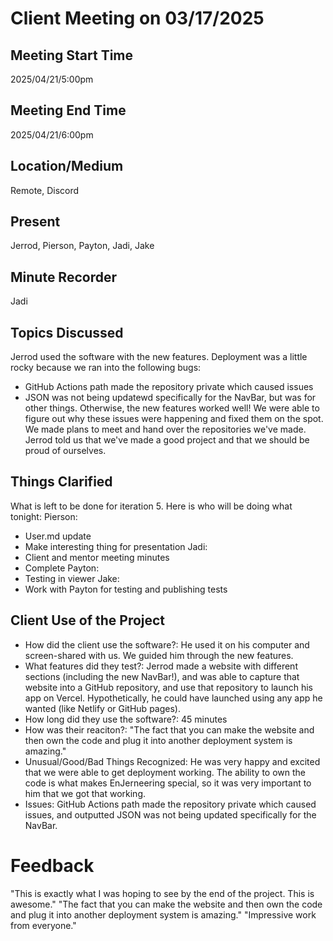 
# Client Meeting on 03/17/2025

## Meeting Start Time

2025/04/21/5:00pm

## Meeting End Time

2025/04/21/6:00pm

## Location/Medium

Remote, Discord

## Present

Jerrod, Pierson, Payton, Jadi, Jake

## Minute Recorder

Jadi

## Topics Discussed

Jerrod used the software with the new features. Deployment was a little rocky because we ran into the following bugs:
- GitHub Actions path made the repository private which caused issues
- JSON was not being updatewd specifically for the NavBar, but was for other things.
Otherwise, the new features worked well! We were able to figure out why these issues were happening and fixed them on the spot. We made plans to meet and hand over the repositories we've made.
Jerrod told us that we've made a good project and that we should be proud of ourselves.

## Things Clarified
What is left to be done for iteration 5. Here is who will be doing what tonight:
Pierson:
- User.md update
- Make interesting thing for presentation
Jadi:
- Client and mentor meeting minutes
- Complete 
Payton:
- Testing in viewer
Jake:
- Work with Payton for testing and publishing tests

## Client Use of the Project
- How did the client use the software?: He used it on his computer and screen-shared with us. We guided him through the new features.
- What features did they test?: Jerrod made a website with different sections (including the new NavBar!), and was able to capture that website into a GitHub repository, and use that repository to launch his app on Vercel. Hypothetically, he could have launched using any app he wanted (like Netlify or GitHub pages).
- How long did they use the software?: 45 minutes
- How was their reaciton?: "The fact that you can make the website and then own the code and plug it into another deployment system is amazing."
- Unusual/Good/Bad Things Recognized: He was very happy and excited that we were able to get deployment working. The ability to own the code is what makes EnJerneering special, so it was very important to him that we got that working.
- Issues: GitHub Actions path made the repository private which caused issues, and outputted JSON was not being updated specifically for the NavBar.

# Feedback
 "This is exactly what I was hoping to see by the end of the project. This is awesome."
 "The fact that you can make the website and then own the code and plug it into another deployment system is amazing."
 "Impressive work from everyone."
